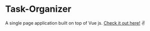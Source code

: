 # Task-Organizer
A single page application built on top of Vue js.
 [Check it out here!](https://tasky619.herokuapp.com/) ✌️
